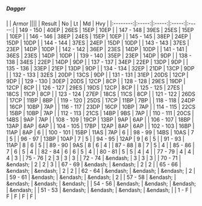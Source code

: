 ##### Dagger

|      | Armor ||||
| Result | No | Lt | Md | Hvy |
|:--------:|:-----:|:-----:|:-----:|:-----:|
| 149 - 150 | 40EP | 26ES | 15EP | 10EP |
| 147 - 148 | 39ES | 25ES | 15EP | 10EP |
| 146 - 146 | 38EP | 24ES | 15EP | 10EP |
| 145 - 145 | 38EP | 24EP | 15DP | 10DP |
| 144 - 144 | 37ES | 24EP | 15DP | 10DP |
| 143 - 143 | 37ES | 23EP | 14DP | 10DP |
| 142 - 142 | 36EP | 23ES | 14DP | 10DP |
| 141 - 141 | 36ES | 23ES | 14DP | 10DP |
| 139 - 140 | 35EP | 23EP | 14DP | 9DP |
| 138 - 138 | 34ES | 22EP | 14DP | 9DP |
| 137 - 137 | 34EP | 22EP | 13DP | 9DP |
| 135 - 136 | 33EP | 21EP | 13DP | 9DP |
| 134 - 134 | 32EP | 21DP | 13CP | 9DP |
| 132 - 133 | 32ES | 20DP | 13CS | 9DP |
| 131 - 131 | 31EP | 20DS | 12CP | 9DP |
| 129 - 130 | 30EP | 20DS | 12CP | 8CP |
| 128 - 128 | 29ES | 19DP | 12CP | 8CP |
| 126 - 127 | 29ES | 19DS | 12CP | 8CP |
| 125 - 125 | 27ES | 18CS | 11CP | 8CP |
| 123 - 124 | 27EP | 18CS | 11CS | 8CP |
| 121 - 122 | 26DS | 17CP | 11BP | 8BP |
| 119 - 120 | 25DS | 17CP | 11BP | 7BP |
| 118 - 118 | 24DP | 16CP | 10BP | 7AP |
| 116 - 117 | 23DP | 16CP | 10BP | 7AP |
| 114 - 115 | 22CS | 15BP | 10BP | 7AP |
| 112 - 113 | 21CS | 14BP | 9BS | 7AP |
| 110 - 111 | 20CS | 14BS | 9AP | 7AP |
| 108 - 109 | 19CP | 13BP | 9AP | 6AP |
| 106 - 107 | 18BP | 13AP | 8AP | 6AP |
| 104 - 105 | 17BP | 12AP | 8AP | 6AP |
| 102 - 103 | 16BP | 11AP | 8AP | 6 |
| 100 - 101 | 15BP | 11AS | 7AP | 6 |
| 98 - 99 | 14BS | 10AS | 7 | 5 |
| 96 - 97 | 13BP | 10AP | 7 | 5 |
| 94 - 95 | 12AP | 9 | 6 | 5 |
| 91 - 93 | 11AP | 8 | 6 | 5 |
| 89 - 90 | 9AS | 8 | 6 | 4 |
| 87 - 88 | 8 | 7 | 5 | 4 |
| 85 - 86 | 7 | 6 | 5 | 4 |
| 82 - 84 | 6 | 6 | 5 | 4 |
| 80 - 81 | 5 | 5 | 4 | 4 |
| 77 - 79 | 4 | 4 | 4 | 3 |
| 75 - 76 | 2 | 3 | 3 | 3 |
| 72 - 74 | &endash;  | 3 | 3 | 3 |
| 70 - 71 | &endash;  | 2 | 2 | 3 |
| 67 - 69 | &endash;  | &endash;  | 2 | 2 |
| 65 - 66 | &endash;  | &endash;  | 2 | 2 |
| 62 - 64 | &endash;  | &endash;  | &endash;  | 2 |
| 59 - 61 | &endash;  | &endash;  | &endash;  | 2 |
| 57 - 58 | &endash;  | &endash;  | &endash;  | &endash;  |
| 54 - 56 | &endash;  | &endash;  | &endash;  | &endash;  |
| 51 - 53 | &endash;  | &endash;  | &endash;  | &endash;  |
| 1 - F | F | F | F | F |
